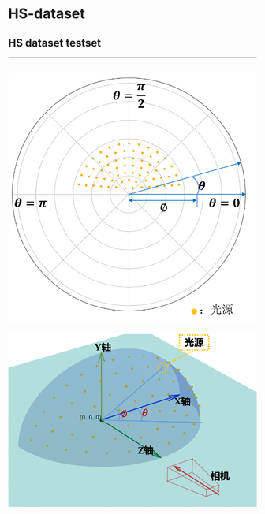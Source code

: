 # HS-dataset
## HS dataset testset

---
![2D Direction](imgs/2d方向.png)
---
![3D Direction](imgs/3d方向.png)
